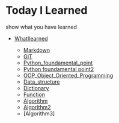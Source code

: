 # Today I Learned

show what you have learned

- [WhatIlearned](https://github.com/JeongmoRyu/TIL/tree/main/WhatILearned)

    - [Markdown](https://github.com/JeongmoRyu/TIL/blob/main/WhatILearned/Markdown.md)
    - [GIT](https://github.com/JeongmoRyu/TIL/blob/main/WhatILearned/GIT.md)
    - [Python_foundamental_point](WhatILearned/python_foundamental_point.md)
    - [Python foundamental point2](https://github.com/JeongmoRyu/TIL/blob/main/WhatILearned/python_foundamental_point02.md)
    - [OOP_Object_Oriented_Programming](WhatILearned/OOP.md)
    - [Data_structure](WhatILearned/data_structure.md)
    - [Dictionary](WhatILearned/dictionary.md)
    - [Function](WhatILearned/function.md)
    - [Algorithm](https://github.com/JeongmoRyu/TIL/blob/main/WhatILearned/algorithm1.md)
    - [Algorithm2](WhatILearned/algorithm2.md)
    - [Algorithm3]

    
